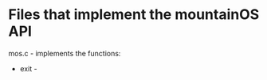 <h1>Files that implement the mountainOS API</h1>

<p1>mos.c - implements the functions:</p1>
<ul>
  <li>exit - </li>
</ul>
